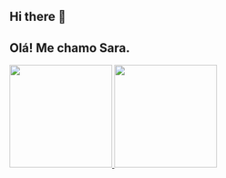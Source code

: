 ## Hi there 👋

## Olá! Me chamo Sara.
<div>
  <a href="https://github.com/saralmvr">
    <img height="180em" src="https://github-readme-stats.vercel.app/api?username=saralmvr&show_icons=true&theme=dracula&include_all_commits=true&count_private=true"/>
    <img height="180em" src="https://github-readme-stats.vercel.app/api/top=langs/?usename=saralmvr&layout=compact&langs_count=16&theme=draculaura"/>
</div>
